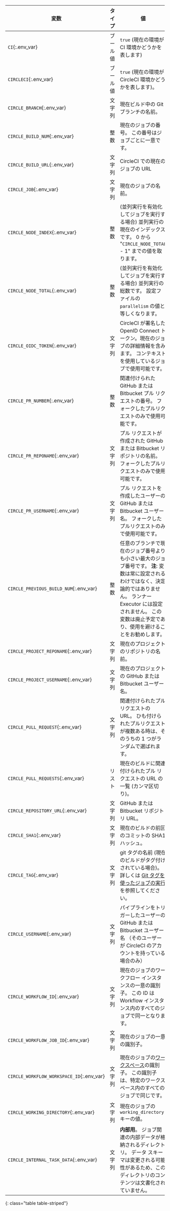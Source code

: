 | 変数                                        | タイプ  | 値                                                                                                                                   |
| ----------------------------------------- | ---- | ----------------------------------------------------------------------------------------------------------------------------------- |
| `CI`{:.env_var}                           | ブール値 | `true` (現在の環境が CI 環境かどうかを表します)                                                                                                      |
| `CIRCLECI`{:.env_var}                     | ブール値 | `true` (現在の環境が CircleCI 環境かどうかを表します)。                                                                                               |
| `CIRCLE_BRANCH`{:.env_var}                | 文字列  | 現在ビルド中の Git ブランチの名前。                                                                                                                |
| `CIRCLE_BUILD_NUM`{:.env_var}             | 整数   | 現在のジョブの番号。 この番号はジョブごとに一意です。                                                                                                         |
| `CIRCLE_BUILD_URL`{:.env_var}             | 文字列  | CircleCI での現在のジョブの URL                                                                                                              |
| `CIRCLE_JOB`{:.env_var}                   | 文字列  | 現在のジョブの名前。                                                                                                                          |
| `CIRCLE_NODE_INDEX`{:.env_var}            | 整数   | (並列実行を有効化してジョブを実行する場合) 並列実行の現在のインデックスです。 0 から "`CIRCLE_NODE_TOTAL` - 1" までの値を取ります。                                                  |
| `CIRCLE_NODE_TOTAL`{:.env_var}            | 整数   | (並列実行を有効化してジョブを実行する場合) 並列実行の総数です。 設定ファイルの `parallelism` の値と等しくなります。                                                                 |
| `CIRCLE_OIDC_TOKEN`{:.env_var}            | 文字列  | CircleCI が署名した OpenID Connect トークン。現在のジョブの詳細情報を含みます。 コンテキストを使用しているジョブで使用可能です。                                                       |
| `CIRCLE_PR_NUMBER`{:.env_var}             | 整数   | 関連付けられた GitHub または Bitbucket プル リクエストの番号。 フォークしたプルリクエストのみで使用可能です。                                                                   |
| `CIRCLE_PR_REPONAME`{:.env_var}           | 文字列  | プル リクエストが作成された GitHub または Bitbucket リポジトリの名前。 フォークしたプルリクエストのみで使用可能です。                                                               |
| `CIRCLE_PR_USERNAME`{:.env_var}           | 文字列  | プル リクエストを作成したユーザーの GitHub または Bitbucket ユーザー名。 フォークしたプルリクエストのみで使用可能です。                                                              |
| `CIRCLE_PREVIOUS_BUILD_NUM`{:.env_var}    | 整数   | 任意のブランチで現在のジョブ番号よりも小さい最大のジョブ番号です。 **注**: 変数は常に設定されるわけではなく、決定論的ではありません。 ランナー Executor には設定されません。 この変数は廃止予定であり、使用を避けることをお勧めします。       |
| `CIRCLE_PROJECT_REPONAME`{:.env_var}      | 文字列  | 現在のプロジェクトのリポジトリの名前。                                                                                                                 |
| `CIRCLE_PROJECT_USERNAME`{:.env_var}      | 文字列  | 現在のプロジェクトの GitHub または Bitbucket ユーザー名。                                                                                              |
| `CIRCLE_PULL_REQUEST`{:.env_var}          | 文字列  | 関連付けられたプル リクエストの URL。 ひも付けられたプルリクエストが複数ある時は、そのうちの 1 つがランダムで選ばれます。                                                                   |
| `CIRCLE_PULL_REQUESTS`{:.env_var}         | リスト  | 現在のビルドに関連付けられたプル リクエストの URL の一覧 (カンマ区切り)。                                                                                           |
| `CIRCLE_REPOSITORY_URL`{:.env_var}        | 文字列  | GitHub または Bitbucket リポジトリ URL。                                                                                                     |
| `CIRCLE_SHA1`{:.env_var}                  | 文字列  | 現在のビルドの前回のコミットの SHA1 ハッシュ。                                                                                                          |
| `CIRCLE_TAG`{:.env_var}                   | 文字列  | git タグの名前 (現在のビルドがタグ付けされている場合)。 詳しくは [Git タグを使ったジョブの実行]({{site.baseurl}}/ja/workflows/#executing-workflows-for-a-git-tag)を参照してください。 |
| `CIRCLE_USERNAME`{:.env_var}              | 文字列  | パイプラインをトリガーしたユーザーの GitHub または Bitbucket ユーザー名 （そのユーザーが CircleCI のアカウントを持っている場合のみ）                                                   |
| `CIRCLE_WORKFLOW_ID`{:.env_var}           | 文字列  | 現在のジョブのワークフロー インスタンスの一意の識別子。 この ID は Workflow インスタンス内のすべてのジョブで同一となります。                                                              |
| `CIRCLE_WORKFLOW_JOB_ID`{:.env_var}       | 文字列  | 現在のジョブの一意の識別子。                                                                                                                      |
| `CIRCLE_WORKFLOW_WORKSPACE_ID`{:.env_var} | 文字列  | 現在のジョブの[ワークスペース]({{site.baseurl}}/ja/glossary/#workspace)の識別子。 この識別子は、特定のワークスペース内のすべてのジョブで同じです。                                     |
| `CIRCLE_WORKING_DIRECTORY`{:.env_var}     | 文字列  | 現在のジョブの `working_directory` キーの値。                                                                                                   |
| `CIRCLE_INTERNAL_TASK_DATA`{:.env_var}    | 文字列  | **内部用**。 ジョブ関連の内部データが格納されるディレクトリ。 データ スキーマは変更される可能性があるため、このディレクトリのコンテンツは文書化されていません。                                                 |
{: class="table table-striped"}
